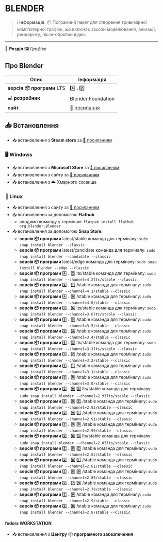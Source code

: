 # BLENDER


> :information_source: **Інформація:** :package: Пограмний пакет для створення тривимірної комп'ютерної графіки, що включає засоби моделювання, анімації, рендерінгу, після-обробки відео.

---

:open_file_folder: **Розділ** :framed_picture: *Графіка*

## Про Blender

| Опис | Інформація |
| ---- | ---------- |
| **версія :package: програми** LTS | :four: . :two: |
| :computer: **розробник** | Blender Foundation |
| **сайт** | [:link: посилання](https://www.blender.org) |

## :inbox_tray: Встановлення

- :inbox_tray: встановлення з **Steam store** за [:link: посиланням](https://store.steampowered.com/app/365670/Blender/)

### :desktop_computer: Windows

- :inbox_tray: встановлення з **Microsoft Store** за [:link: посиланням](https://apps.microsoft.com/store/detail/blender/9PP3C07GTVRH)
- :inbox_tray: встановлення з сайту за [:link: посиланням](https://www.blender.org/download/)
- :inbox_tray: встановлення з :cloud: Хмарного сховища

### :penguin: Linux

- :inbox_tray: встановлення з сайту за [:link: посиланням](https://www.blender.org/download/)
- :inbox_tray: встановлення за допомогою **Flathub**:
  - вводимо команду у терміналі: `flatpak install flathub org.blender.Blender`
- :inbox_tray: встановлення за допомогою **Snap Store**:
  - **версія :package: програми** latest/stable команда для терміналу: `sudo snap install blender --classic`
  - **версія :package: програми** latest/candidate команда для терміналу: `sudo snap install blender --candidate --classic`
  - **версія :package: програми** latest/edge команда для терміналу: `sudo snap install blender --edge --classic`
  - **версія :package: програми** :four: . :two: lts/stable команда для терміналу: `sudo snap install blender --channel=4.2lts/stable --classic`
  - **версія :package: програми** :four: . :one: /stable команда для терміналу: `sudo snap install blender --channel=4.1/stable --classic`
  - **версія :package: програми** :four: . :zero: /stable команда для терміналу: `sudo snap install blender --channel=4.0/stable --classic`
  - **версія :package: програми** :three: . :six: lts/stable команда для терміналу: `sudo snap install blender --channel=3.6lts/stable --classic`
  - **версія :package: програми** :three: . :five: /stable команда для терміналу: `sudo snap install blender --channel=3.5/stable --classic`
  - **версія :package: програми** :three: . :four: /stable команда для терміналу: `sudo snap install blender --channel=3.4/stable --classic`
  - **версія :package: програми** :three: . :three: lts/stable команда для терміналу: `sudo snap install blender --channel=3.3lts/stable --classic`
  - **версія :package: програми** :three: . :two: /stable команда для терміналу: `sudo snap install blender --channel=3.2/stable --classic`
  - **версія :package: програми** :three: . :one: /stable команда для терміналу: `sudo snap install blender --channel=3.1/stable --classic`
  - **версія :package: програми** :three: . :zero: /stable команда для терміналу: `sudo snap install blender --channel=3.0/stable --classic`
  - **версія :package: програми** :two: . :nine: :three: lts/stable команда для терміналу: `sudo snap install blender --channel=2.93lts/stable --classic`
  - **версія :package: програми** :two: . :nine: :two: /stable команда для терміналу: `sudo snap install blender --channel=2.92/stable --classic`
  - **версія :package: програми** :two: . :nine: :one: /stable команда для терміналу: `sudo snap install blender --channel=2.91/stable --classic`
  - **версія :package: програми** :two: . :nine: :zero: /stable команда для терміналу: `sudo snap install blender --channel=2.90/stable --classic`
  - **версія :package: програми** :two: . :eight: :three: lts/stable команда для терміналу: `sudo snap install blender --channel=2.83lts/stable --classic`
  - **версія :package: програми** :two: . :eight: :two: /stable команда для терміналу: `sudo snap install blender --channel=2.82/stable --classic`
  - **версія :package: програми** :two: . :eight: :one: /stable команда для терміналу: `sudo snap install blender --channel=2.81/stable --classic`
  - **версія :package: програми** :two: . :eight: :zero: /stable команда для терміналу: `sudo snap install blender --channel=2.80/stable --classic`
  - **версія :package: програми** :two: . :seven: :nine: /stable команда для терміналу: `sudo snap install blender --channel=2.79/stable --classic`
  - **версія :package: програми** :two: . :nine: /stable команда для терміналу: `sudo snap install blender --channel=2.9/stable --classic`
  - **версія :package: програми** :two: . :eight: /stable команда для терміналу: `sudo snap install blender --channel=2.8/stable --classic`

#### fedora WORKSTATION

- :inbox_tray: встановлення з **Центру** :package: **програмного забезпечення**
